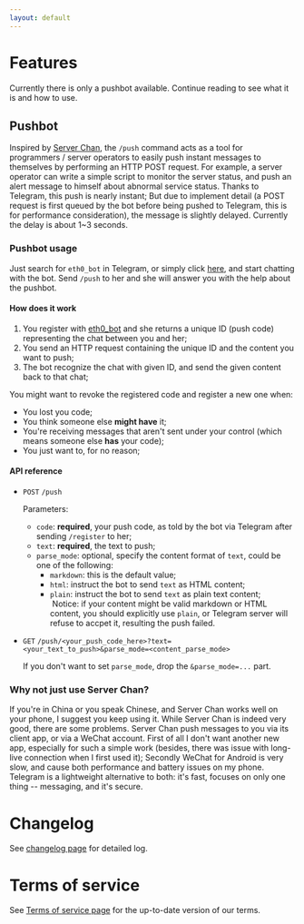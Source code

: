 ```yaml
---
layout: default
---
```


# Features

Currently there is only a pushbot available. Continue reading to see what it is and how to use.

## Pushbot

Inspired by [Server Chan][ServerChan], the `/push` command acts as a tool for programmers / server operators to easily push instant messages to themselves by performing an HTTP POST request.
For example, a server operator can write a simple script to monitor the server status, and push an alert message to himself about abnormal service status. Thanks to Telegram, this push is nearly instant; But due to implement detail (a POST request is first queued by the bot before being pushed to Telegram, this is for performance consideration), the message is slightly delayed. Currently the delay is about 1~3 seconds.

### Pushbot usage

Just search for `eth0_bot` in Telegram, or simply click [here][eth0_bot], and start chatting with the bot. Send `/push` to her and she will answer you with the help about the pushbot.

#### How does it work

1. You register with [eth0_bot][eth0_bot] and she returns a unique ID (push code) representing the chat between you and her;
2. You send an HTTP request containing the unique ID and the content you want to push;
3. The bot recognize the chat with given ID, and send the given content back to that chat;

You might want to revoke the registered code and register a new one when:

* You lost you code;
* You think someone else **might have** it;
* You're receiving messages that aren't sent under your control (which means someone else **has** your code);
* You just want to, for no reason;

#### API reference

* `POST` `/push`

  Parameters:
    * `code`: **required**, your push code, as told by the bot via Telegram after sending `/register` to her;
    * `text`: **required**, the text to push;
    * `parse_mode`: optional, specify the content format of `text`, could be one of the following:
      * `markdown`: this is the default value;
      * `html`: instruct the bot to send `text` as HTML content;
      * `plain`: instruct the bot to send `text` as plain text content;
      Notice: if your content might be valid markdown or HTML content, you should explicitly use `plain`, or Telegram server will refuse to accpet it, resulting the push failed.
* `GET` `/push/<your_push_code_here>?text=<your_text_to_push>&parse_mode=<content_parse_mode>`

  If you don't want to set `parse_mode`, drop the `&parse_mode=...` part.

### Why not just use Server Chan?

If you're in China or you speak Chinese, and Server Chan works well on your phone, I suggest you keep using it.
While Server Chan is indeed very good, there are some problems. Server Chan push messages to you via its client app, or via a WeChat account. First of all I don't want another new app, especially for such a simple work (besides, there was issue with long-live connection when I first used it); Secondly WeChat for Android is very slow, and cause both performance and battery issues on my phone. Telegram is a lightweight alternative to both: it's fast, focuses on only one thing -- messaging, and it's secure.

# Changelog

See [changelog page][Changelog] for detailed log.

# Terms of service

See [Terms of service page][ToS] for the up-to-date version of our terms.

[ServerChan]: http://sc.ftqq.com/2.version
[eth0_bot]: https://telegram.me/eth0_bot
[Changelog]: changelog
[ToS]: terms
